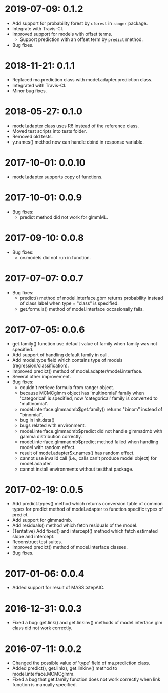# 2019-07-09: 0.1.2

- Add support for probability forest by `cforest` in `ranger` package.
- Integrate with Travis-CI.
- Improved support for models with offset terms.
  - Support prediction with an offset term by `predict` method.
- Bug fixes.

# 2018-11-21: 0.1.1

- Replaced ma.prediction class with model.adapter.prediction class.
- Integrated with Travis-CI.
- Minor bug fixes.

# 2018-05-27: 0.1.0

- model.adapter class uses R6 instead of the reference class.
- Moved test scripts into tests folder.
- Removed old tests.
- y.names() method now can handle cbind in response variable.

# 2017-10-01: 0.0.10

- model.adapter supports copy of functions.

# 2017-10-01: 0.0.9

- Bug fixes:
  - predict method did not work for glmmML.

# 2017-09-10: 0.0.8

- Bug fixes:
  - cv.models did not run in function.

# 2017-07-07: 0.0.7

- Bug fixes:
  - predict() method of model.interface.gbm returns probability instead of class label when type = "class" is specified.
  - get.formula() method of model.interface occasionally fails.

# 2017-07-05: 0.0.6

- get.family() function use default value of family when family was not specified.
- Add support of handling default family in call.
- Add model.type field which contains type of models (regression/classification).
- Improved predict() method of model.adapter/model.interface.
- Several other improvement.
- Bug fixes:
  - couldn't retrieve formula from ranger object.
  - because MCMCglmm object has 'multinomial' family when 'categorical' is specified, now 'categorical' family is converted to 'multinomial'.
  - model.interface.glmmadmb$get.family() returns "binom" instead of "binomial".
  - bug in init.data()
  - bugs related with environment.
  - model.interface.glmmadmb$predict did not handle glmmadmb with gamma distribution correctly.
  - model.interface.glmmadmb$predict method failed when handling model with random effect.
  - result of model.adapter$x.names() has random effect.
  - cannot use invalid call (i.e., calls can't produce model object) for model.adapter.
  - cannot install environments without testthat package.

# 2017-02-19: 0.0.5

- Add predict.types() method which returns conversion table of common types for predict method of model.adapter to function specific types of predict.
- Add support for glmmadmb.
- Add residuals() method which fetch residuals of the model.
- (Tentative) Add fixed() and intercept() method which fetch estimated slope and intercept.
- Reconstruct test suites.
- Improved predict() method of model.interface classes.
- Bug fixes.

# 2017-01-06: 0.0.4

- Added support for result of MASS::stepAIC.

# 2016-12-31: 0.0.3

- Fixed a bug: get.link() and get.linkinv() methods of model.interface.glm class did not work correctly.

# 2016-07-11: 0.0.2

- Changed the possible value of 'type' field of ma.prediction class.
- Added predict(), get.link(), get.linkinv() method to model.interface.MCMCglmm.
- Fixed a bug that get.family function does not work correctly when link function is manually specified.
